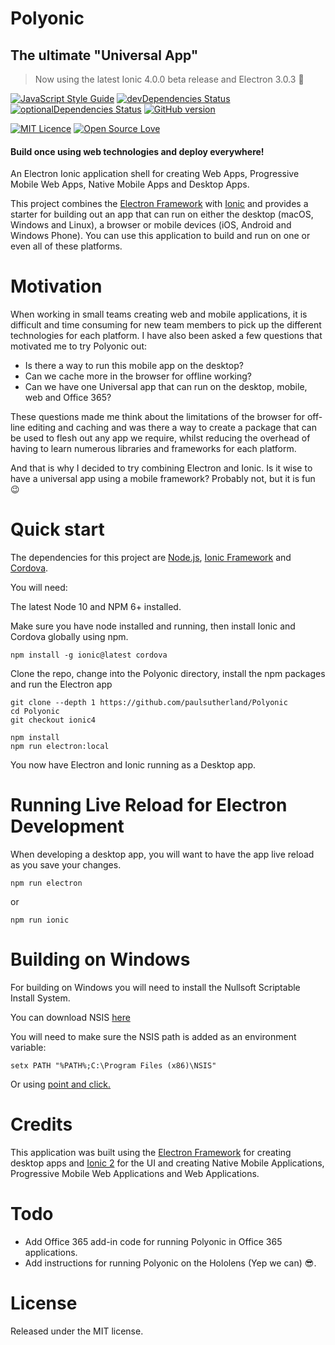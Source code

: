# Polyonic
## The ultimate "Universal App"
> Now using the latest Ionic 4.0.0 beta release and Electron 3.0.3 :tada:

[![JavaScript Style Guide](https://img.shields.io/badge/code%20style-standard-brightgreen.svg)](http://standardjs.com/)
[![devDependencies Status](https://david-dm.org/paulsutherland/Polyonic/dev-status.svg)](https://david-dm.org/paulsutherland/Polyonic?type=dev)
[![optionalDependencies Status](https://david-dm.org/paulsutherland/Polyonic/optional-status.svg)](https://david-dm.org/paulsutherland/Polyonic?type=optional)
[![GitHub version](https://badge.fury.io/gh/paulsutherland%2FPolyonic.svg)](https://badge.fury.io/gh/paulsutherland%2FPolyonic)

[![MIT Licence](https://badges.frapsoft.com/os/mit/mit.svg?v=103)](https://opensource.org/licenses/mit-license.php)
[![Open Source Love](https://badges.frapsoft.com/os/v1/open-source.svg?v=103)](https://github.com/ellerbrock/open-source-badge/)

#### Build once using web technologies and deploy everywhere!
An Electron Ionic application shell for creating Web Apps, Progressive Mobile Web Apps, Native Mobile Apps and Desktop Apps.

This project combines the <a href="http://electron.atom.io/">Electron Framework</a> with <a href="http://ionicframework.com/docs/v2/">Ionic</a> and provides a starter for building out an app that can run on either the desktop (macOS, Windows and Linux), a browser or mobile devices (iOS, Android and Windows Phone).  You can use this application to build and run on one or even all of these platforms.

# Motivation
When working in small teams creating web and mobile applications, it is difficult and time consuming for new team members to pick up the different technologies for each platform. I have also been asked a few questions that motivated me to try Polyonic out:
- Is there a way to run this mobile app on the desktop?
- Can we cache more in the browser for offline working?
- Can we have one Universal app that can run on the desktop, mobile, web and Office 365?

These questions made me think about the limitations of the browser for off-line editing and caching and was there a way to create a package that can be used to flesh out any app we require, whilst reducing the overhead of having to learn numerous libraries and frameworks for each platform.

And that is why I decided to try combining Electron and Ionic. Is it wise to have a universal app using a mobile framework? Probably not, but it is fun :wink:

# Quick start
The dependencies for this project are <a href="https://nodejs.org">Node.js</a>, <a href="http://ionicframework.com/docs/v2/getting-started/installation/">Ionic Framework</a> and <a href="https://www.npmjs.com/package/cordova">Cordova</a>.

You will need:

The latest Node 10 and NPM 6+ installed.

Make sure you have node installed and running, then install Ionic and Cordova globally using npm.
```
npm install -g ionic@latest cordova
```
Clone the repo, change into the Polyonic directory, install the npm packages and run the Electron app
```
git clone --depth 1 https://github.com/paulsutherland/Polyonic
cd Polyonic
git checkout ionic4

npm install
npm run electron:local 
```
You now have Electron and Ionic running as a Desktop app.

# Running Live Reload for Electron Development
When developing a desktop app, you will want to have the app live reload as you save your changes.
```
npm run electron
```
or
```
npm run ionic
```
# Building on Windows
For building on Windows you will need to install the Nullsoft Scriptable Install System.

You can download NSIS <a href="http://nsis.sourceforge.net/Main_Page">here</a>

You will need to make sure the NSIS path is added as an environment variable:
```
setx PATH "%PATH%;C:\Program Files (x86)\NSIS"
```

Or using <a href="http://nsis.sourceforge.net/Main_Page">point and click.</a>

# Credits
This application was built using the <a href="http://electron.atom.io/">Electron Framework</a> for creating desktop apps and <a href="http://ionicframework.com/">Ionic 2</a> for the UI and creating Native Mobile Applications, Progressive Mobile Web Applications and Web Applications.

# Todo
- Add Office 365 add-in code for running Polyonic in Office 365 applications.
- Add instructions for running Polyonic on the Hololens (Yep we can) :sunglasses:.

# License
Released under the MIT license.